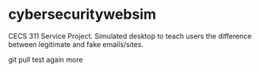 # cybersecuritywebsim
CECS 311 Service Project. Simulated desktop to teach users the difference between legitimate and fake emails/sites.

git pull test
again
more
